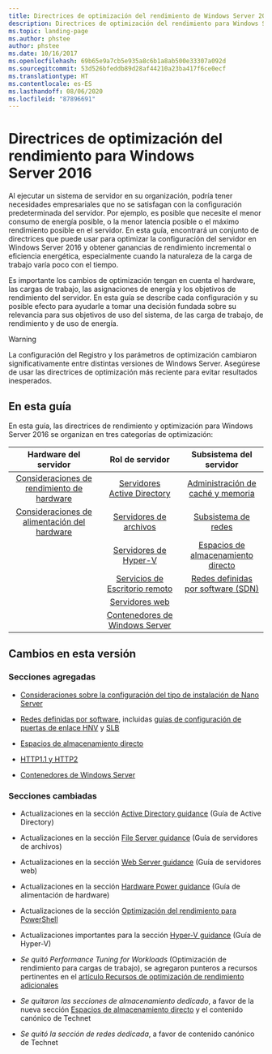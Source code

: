 ```yaml
---
title: Directrices de optimización del rendimiento de Windows Server 2016
description: Directrices de optimización del rendimiento para Windows Server 2016
ms.topic: landing-page
ms.author: phstee
author: phstee
ms.date: 10/16/2017
ms.openlocfilehash: 69b65e9a7cb5e935a8c6b1a8ab500e33307a092d
ms.sourcegitcommit: 53d526bfeddb89d28af44210a23ba417f6ce0ecf
ms.translationtype: HT
ms.contentlocale: es-ES
ms.lasthandoff: 08/06/2020
ms.locfileid: "87896691"
---
```

# <a name="performance-tuning-guidelines-for-windows-server-2016"></a>Directrices de optimización del rendimiento para Windows Server 2016

Al ejecutar un sistema de servidor en su organización, podría tener necesidades empresariales que no se satisfagan con la configuración predeterminada del servidor. Por ejemplo, es posible que necesite el menor consumo de energía posible, o la menor latencia posible o el máximo rendimiento posible en el servidor. En esta guía, encontrará un conjunto de directrices que puede usar para optimizar la configuración del servidor en Windows Server 2016 y obtener ganancias de rendimiento incremental o eficiencia energética, especialmente cuando la naturaleza de la carga de trabajo varía poco con el tiempo.

Es importante los cambios de optimización tengan en cuenta el hardware, las cargas de trabajo, las asignaciones de energía y los objetivos de rendimiento del servidor. En esta guía se describe cada configuración y su posible efecto para ayudarle a tomar una decisión fundada sobre su relevancia para sus objetivos de uso del sistema, de las carga de trabajo, de rendimiento y de uso de energía.

> [!warning]
> La configuración del Registro y los parámetros de optimización cambiaron significativamente entre distintas versiones de Windows Server. Asegúrese de usar las directrices de optimización más reciente para evitar resultados inesperados.

## <a name="in-this-guide"></a>En esta guía
En esta guía, las directrices de rendimiento y optimización para Windows Server 2016 se organizan en tres categorías de optimización:

|Hardware del servidor | Rol de servidor | Subsistema del servidor |
|:---:|:---:|:---:|
|[Consideraciones de rendimiento de hardware](hardware/index.md) |[Servidores Active Directory](role/active-directory-server/index.md) |[Administración de caché y memoria](subsystem/cache-memory-management/index.md)|
|[Consideraciones de alimentación del hardware](hardware/power.md)|[Servidores de archivos](role/file-server/index.md)|[Subsistema de redes](../../networking/technologies/network-subsystem/net-sub-performance-top.md)|
||[Servidores de Hyper-V](role/hyper-v-server/index.md)|[Espacios de almacenamiento directo](subsystem/storage-spaces-direct/index.md)|
||[Servicios de Escritorio remoto](role/remote-desktop/session-hosts.md)|[Redes definidas por software (SDN)](subsystem/software-defined-networking/index.md)|
||[Servidores web](role/web-server/index.md)||
||[Contenedores de Windows Server](role/windows-server-container/index.md)||


## <a name="changes-in-this-version"></a>Cambios en esta versión

### <a name="sections-added"></a>Secciones agregadas
- [Consideraciones sobre la configuración del tipo de instalación de Nano Server](../../get-started/getting-started-with-nano-server.md)


- [Redes definidas por software](subsystem/software-defined-networking/index.md), incluidas [guías de configuración de puertas de enlace HNV](subsystem/software-defined-networking/hnv-gateway-performance.md) y [SLB](subsystem/software-defined-networking/slb-gateway-performance.md)

- [Espacios de almacenamiento directo](subsystem/storage-spaces-direct/index.md)

- [HTTP1.1 y HTTP2](role/web-server/http-performance.md)

- [Contenedores de Windows Server](role/windows-server-container/index.md)

### <a name="sections-changed"></a>Secciones cambiadas

- Actualizaciones en la sección [Active Directory guidance](role/active-directory-server/index.md) (Guía de Active Directory)

- Actualizaciones en la sección [File Server guidance](role/file-server/index.md) (Guía de servidores de archivos)

- Actualizaciones en la sección [Web Server guidance](role/web-server/index.md) (Guía de servidores web)

- Actualizaciones en la sección [Hardware Power guidance](hardware/power.md) (Guía de alimentación de hardware)

- Actualizaciones de la sección [Optimización del rendimiento para PowerShell](powershell/index.md)

- Actualizaciones importantes para la sección [Hyper-V guidance](role/hyper-v-server/index.md) (Guía de Hyper-V)

- *Se quitó Performance Tuning for Workloads* (Optimización de rendimiento para cargas de trabajo), se agregaron punteros a recursos pertinentes en el [artículo Recursos de optimización de rendimiento adicionales](additional-resources.md)

- *Se quitaron las secciones de almacenamiento dedicado*, a favor de la nueva sección [Espacios de almacenamiento directo](subsystem/storage-spaces-direct/index.md) y el contenido canónico de Technet

- *Se quitó la sección de redes dedicada*, a favor de contenido canónico de Technet
